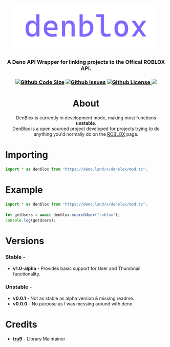 <h1 align="center">
    <img src="https://raw.githubusercontent.com/tru9/denblox/main/denblox.png" alt="denblox" width="450"/>
    <br>
</h1>

<h3 align="center">A Deno API Wrapper for linking projects to the Offical ROBLOX API.<h3 align="center">
<p align="center">
    <a href='https://github.com/tru9/denblox'><img src="https://img.shields.io/github/languages/code-size/tru9/denblox?color=8266FF&style=for-the-badge" alt="Github Code Size"/></a>
    <a href="https://github.com/tru9/denblox/issues"><img src="https://img.shields.io/github/issues/tru9/denblox?color=8266FF&style=for-the-badge" alt="Github Issues"/></a>
    <a href="https://github.com/tru9/denblox/blob/main/LICENSE"><img src="https://img.shields.io/github/license/tru9/denblox?color=8266FF&style=for-the-badge" alt="Github License"/>
        <a href="https://deno.land/x/denblox"><img src="https://img.shields.io/badge/package-denblox-8266FF?style=for-the-badge"/></a>
</p>

<h1 align="center">
About
<br>
</h1>

<p align="center">
     DenBlox is currently in development mode, making most functions <strong>unstable</strong>.
     <br>
    DenBlox is a open sourced project developed for projects trying to do anything you'd normally do on the <a href="https://www.roblox.com">ROBLOX</a> page.
    <br>
</p>

# Importing

```js
import * as denblox from "https://deno.land/x/denblox/mod.ts";
```

# Example

```js
import * as denblox from "https://deno.land/x/denblox/mod.ts";

let getUsers = await denblox.searchUser("roblox");
console.log(getUsers);
```

# Versions

### Stable -

- **v1.0-alpha** - Provides basic support for User and Thumbnail functionality.

### Unstable -

- **v0.0.1** - Not as stable as alpha version & missing readme.
- **v0.0.0** - No purpose as I was messing around with deno.

# Credits

- [**tru9**](https://github.com/tru9/) - Library Maintainer
